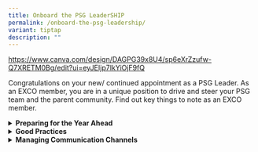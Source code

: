 ```yaml
---
title: Onboard the PSG LeaderSHIP
permalink: /onboard-the-psg-leadership/
variant: tiptap
description: ""
---
```

<p><a href="https://www.canva.com/design/DAGPG39x8U4/sp6eXrZzufw-Q7XRETM0Bg/edit?ui=eyJEIjp7IkYiOjF9fQ" rel="noopener noreferrer nofollow" target="_blank">https://www.canva.com/design/DAGPG39x8U4/sp6eXrZzufw-Q7XRETM0Bg/edit?ui=eyJEIjp7IkYiOjF9fQ</a>
</p>
<p>Congratulations on your new/ continued appointment as a PSG Leader. As
an EXCO member, you are in a unique position to drive and steer your PSG
team and the parent community. Find out key things to note as an EXCO member.</p>
<div data-type="detailGroup" class="isomer-accordion isomer-accordion-white">
<details class="isomer-details">
<summary><strong>Preparing for the Year Ahead</strong>
</summary>
<div data-type="detailsContent" class="isomer-details-content">
<p></p>
<p>It is good to draw up an annual work plan to ensure a good spread of activities
throughout the year.</p>
<p></p>
<p>An effective PSG work plan is aligned with the school’s strategic thrusts
and calendar, and what parents would be paying attention to at a specific
time. The PSG EXCO should also discuss the work plan with the PSG Partnership
teacher in-charge and school leaders.</p>
<div class="isomer-card-grid">
<div class="isomer-card">
<div class="isomer-card-image">
<div class="isomer-image-wrapper">
<img style="width: 100%" height="auto" width="100%" alt="Placeholder image" src="https://placehold.co/600x400">
</div>
</div>
<div class="isomer-card-body">
<div class="isomer-card-title">Brief description of events and programmes for the year</div>
<div class="isomer-card-description">Check against the school calendar to avoid a clash with school events.</div>
</div>
</div>
<div class="isomer-card">
<div class="isomer-card-image">
<div class="isomer-image-wrapper">
<img style="width: 100%" height="auto" width="100%" alt="Placeholder image" src="https://placehold.co/600x400">
</div>
</div>
<div class="isomer-card-body">
<div class="isomer-card-title">Number of parents required for the event</div>
<div class="isomer-card-description">Assign at least 2 volunteers to organise each activity to share the workload.
Ensure every event has a teacher-in-charge and a key parent coordinator
to ensure communication between the school and the PSG.</div>
</div>
</div><a rel="noopener noreferrer nofollow" href="https://drive.google.com/file/d/1ymzhV-EsnxCTcWyUUFtowBhWR7h9AWfd/view" class="isomer-card"><div class="isomer-card-image"><div class="isomer-image-wrapper"><img style="width: 100%" height="auto" width="100%" alt="Placeholder image" src="https://placehold.co/600x400"></div></div><div class="isomer-card-body"><div class="isomer-card-title">Outline of what is on parents' minds by month</div><div class="isomer-card-description">Plan your activities with your parent community's needs and interests in mind.</div><div class="isomer-card-link">Click here</div></div></a>
<div class="isomer-card">
<div class="isomer-card-image">
<div class="isomer-image-wrapper">
<img style="width: 100%" height="auto" width="100%" alt="alt" src="https://placehold.co/600x400">
</div>
</div>
<div class="isomer-card-body">
<div class="isomer-card-title">Timeline to brief parents on the various events planned for</div>
<div class="isomer-card-description">Allow parents to sign up early for events - this allows them ample time
to apply for leave.</div>
</div>
</div>
</div>
<p></p>
</div>
</details>
<details class="isomer-details">
<summary><strong>Good Practices</strong>
</summary>
<div data-type="detailsContent" class="isomer-details-content">
<p></p>
<p><u>Respect Everyone</u>
</p>
<ul data-tight="true" class="tight">
<li>
<p>Follow the school’s rules and respect the authority of the school.</p>
</li>
<li>
<p>Respect the views and comments of fellow members.</p>
</li>
<li>
<p>Dress modestly when volunteering at school events.</p>
</li>
<li>
<p>Unless authorised by the school leaders, do not represent the school at
any external platform (e.g. speaking to the media).</p>
</li>
</ul>
<p></p>
<p><u>Participate actively</u>
</p>
<ul data-tight="true" class="tight">
<li>
<p>Promote and participate actively in the school’s programmes for the benefit
of <strong>all</strong> children.</p>
</li>
</ul>
<p></p>
<ul data-tight="true" class="tight">
<li>
<p>Provide constructive feedback to the school through official channels
(e.g. dialogue sessions, PSG meetings).</p>
</li>
</ul>
</div>
</details>
<details class="isomer-details">
<summary><strong>Managing Communication Channels</strong>
</summary>
<div data-type="detailsContent" class="isomer-details-content">
<p></p>
<ul data-tight="true" class="tight">
<li>
<p>Seek members’ permission before adding members to any chat or social media
group and keep their personal contact details confidential.</p>
</li>
<li>
<p>Be respectful in your conversations with each other. Try not to send messages
too late in the night.</p>
</li>
<li>
<p>Keep discussions to what is relevant to the PSG’s work.</p>
</li>
<li>
<p>Do not use the PSG WhatsApp group chat to seek support for specific problems
that your child is facing in school. Such feedback should be given to the
school.</p>
</li>
</ul>
</div>
</details>
</div>
<p></p>
<p></p>
<p></p>
<p></p>
<p></p>
